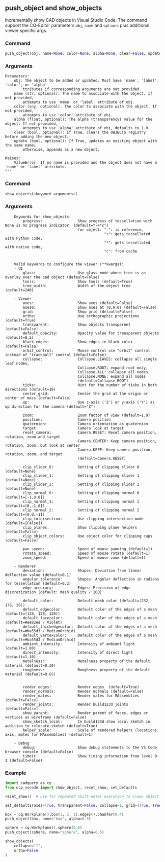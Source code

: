 ## push_object and show_objects

Incrementally show CAD objects in Visual Studio Code. The command support the CQ-Editor parameters `obj`, `name` and `options` plus additional viewer specific args.

### Command

```python
push_object(obj, name=None, color=None, alpha=None, clear=False, update=False)
```

### Arguments

    Parameters:
        obj: The object to be added or updated. Must have 'name', 'label', 'color', or 'alpha' 
            ttributes if corresponding arguments are not provided.
        name (str, optional): The name to associate with the object. If not provided, 
            attempts to use 'name' or 'label' attribute of obj.
        color (any, optional): The color to associate with the object. If not provided, 
            attempts to use 'color' attribute of obj.
        alpha (float, optional): The alpha (transparency) value for the object. If not provided, 
            attempts to use 'alpha' attribute of obj, defaults to 1.0.
        clear (bool, optional): If True, clears the OBJECTS registry before adding the new object.
        update (bool, optional): If True, updates an existing object with the same name; 
            otherwise, appends as a new object.

    Raises:
        ValueError: If no name is provided and the object does not have a 'name' or 'label' attribute.
    """


### Command

```python
show_objects(<keyword arguments>)
```

### Arguments

```text
    Keywords for show_objects:
        progress:                Show progress of tessellation with None is no progress indicator. (default="-+*c")
                                 for object: "-": is reference,
                                             "+": gets tessellated with Python code,
                                             "*": gets tessellated with native code,
                                             "c": from cache


    Valid keywords to configure the viewer (**kwargs):
    - UI
        glass:                   Use glass mode where tree is an overlay over the cad object (default=False)
        tools:                   Show tools (default=True)
        tree_width:              Width of the object tree (default=240)

    - Viewer
        axes:                    Show axes (default=False)
        axes0:                   Show axes at (0,0,0) (default=False)
        grid:                    Show grid (default=False)
        ortho:                   Use orthographic projections (default=True)
        transparent:             Show objects transparent (default=False)
        default_opacity:         Opacity value for transparent objects (default=0.5)
        black_edges:             Show edges in black color (default=False)
        orbit_control:           Mouse control use "orbit" control instead of "trackball" control (default=False)
        collapse:                Collapse.LEAVES: collapse all single leaf nodes,
                                 Collapse.ROOT: expand root only,
                                 Collapse.ALL: collapse all nodes,
                                 Collapse.NONE: expand all nodes
                                 (default=Collapse.ROOT)
        ticks:                   Hint for the number of ticks in both directions (default=10)
        center_grid:             Center the grid at the origin or center of mass (default=False)
        up:                      Use z-axis ('Z') or y-axis ('Y') as up direction for the camera (default="Z")

        zoom:                    Zoom factor of view (default=1.0)
        position:                Camera position
        quaternion:              Camera orientation as quaternion
        target:                  Camera look at target
        reset_camera:            Camera.RESET: Reset camera position, rotation, zoom and target
                                 Camera.CENTER: Keep camera position, rotation, zoom, but look at center
                                 Camera.KEEP: Keep camera position, rotation, zoom, and target
                                 (default=Camera.RESET)

        clip_slider_0:           Setting of clipping slider 0 (default=None)
        clip_slider_1:           Setting of clipping slider 1 (default=None)
        clip_slider_2:           Setting of clipping slider 2 (default=None)
        clip_normal_0:           Setting of clipping normal 0 (default=[-1,0,0])
        clip_normal_1:           Setting of clipping normal 1 (default=[0,-1,0])
        clip_normal_2:           Setting of clipping normal 2 (default=[0,0,-1])
        clip_intersection:       Use clipping intersection mode (default=[False])
        clip_planes:             Show clipping plane helpers (default=False)
        clip_object_colors:      Use object color for clipping caps (default=False)

        pan_speed:               Speed of mouse panning (default=1)
        rotate_speed:            Speed of mouse rotate (default=1)
        zoom_speed:              Speed of mouse zoom (default=1)

    - Renderer
        deviation:               Shapes: Deviation from linear deflection value (default=0.1)
        angular_tolerance:       Shapes: Angular deflection in radians for tessellation (default=0.2)
        edge_accuracy:           Edges: Precision of edge discretization (default: mesh quality / 100)

        default_color:           Default mesh color (default=(232, 176, 36))
        default_edgecolor:       Default color of the edges of a mesh (default=(128, 128, 128))
        default_facecolor:       Default color of the edges of a mesh (default=#ee82ee / Violet)
        default_thickedgecolor:  Default color of the edges of a mesh (default=#ba55d3 / MediumOrchid)
        default_vertexcolor:     Default color of the edges of a mesh (default=#ba55d3 / MediumOrchid)
        ambient_intensity:       Intensity of ambient light (default=1.00)
        direct_intensity:        Intensity of direct light (default=1.10)
        metalness:               Metalness property of the default material (default=0.30)
        roughness:               Roughness property of the default material (default=0.65)


        render_edges:            Render edges  (default=True)
        render_normals:          Render normals (default=False)
        render_mates:            Render mates for MAssemblies (default=False)
        render_joints:           Render build123d joints (default=False)
        show_parent:             Render parent of faces, edges or vertices as wireframe (default=False)
        show_sketch_local:       In build123d show local sketch in addition to relocate sketch (default=True)
        helper_scale:            Scale of rendered helpers (locations, axis, mates for MAssemblies) (default=1)

    - Debug
        debug:                   Show debug statements to the VS Code browser console (default=False)
        timeit:                  Show timing information from level 0-3 (default=False)
```



### Example

```python
import cadquery as cq
from ocp_vscode import show_object, reset_show, set_defaults

reset_show()  # use for repeated shift-enter execution to clean object buffer

set_defaults(axes=True, transparent=False, collapse=1, grid=(True, True, True))

box = cq.Workplane().box(1, 2, 1).edges().chamfer(0.4)
push_object(box, name="box", alpha=0.5)

sphere = cq.Workplane().sphere(0.6)
push_object(sphere, name="sphere", alpha=0.5)

show_objects(
    collapse="1",
    ortho=False
)
```
